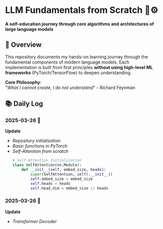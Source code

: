 # LLM Fundamentals from Scratch 🧠⚙️

**A self-education journey through core algorithms and architectures of large language models**

## 📖 Overview
This repository documents my hands-on learning journey through the fundamental components of modern language models. Each implementation is built from first principles **without using high-level ML frameworks** (PyTorch/TensorFlow) to deepen understanding.

**Core Philosophy**:  
"*What I cannot create, I do not understand*" - Richard Feynman

## 📚 Daily Log

### 2025-03-26 🚀
**Update** 
- *Repository initialization*
- *Basic functions in PyTorch*
- *Self-Attention from scratch*
  ```python
  # Self-Attention Initialization
  class SelfAttention(nn.Module):
      def __init__(self, embed_size, heads):
          super(SelfAttention, self).__init__()
          self.embed_size = embed_size
          self.heads = heads
          self.head_dim = embed_size // heads

### 2025-03-26 🚀
**Update** 
- *Transformer Decoder*

